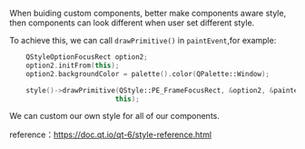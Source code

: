 When buiding custom components, 
better make components aware style, 
then components can look different when user set different style.

To achieve this, we can call `drawPrimitive()` in `paintEvent`,for example:

```c++
    QStyleOptionFocusRect option2;
    option2.initFrom(this);
    option2.backgroundColor = palette().color(QPalette::Window);

    style()->drawPrimitive(QStyle::PE_FrameFocusRect, &option2, &painter,
                          this);
```

We can custom our own style for all of our components.

reference：https://doc.qt.io/qt-6/style-reference.html